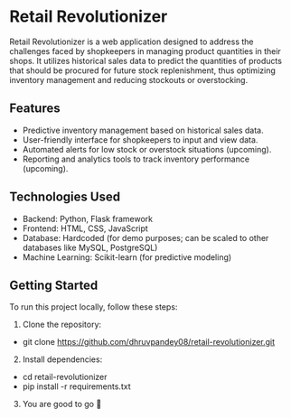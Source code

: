 # Retail Revolutionizer

Retail Revolutionizer is a web application designed to address the challenges faced by shopkeepers in managing product quantities in their shops. It utilizes historical sales data to predict the quantities of products that should be procured for future stock replenishment, thus optimizing inventory management and reducing stockouts or overstocking.

## Features

- Predictive inventory management based on historical sales data.
- User-friendly interface for shopkeepers to input and view data.
- Automated alerts for low stock or overstock situations (upcoming).
- Reporting and analytics tools to track inventory performance (upcoming).

## Technologies Used

- Backend: Python, Flask framework
- Frontend: HTML, CSS, JavaScript
- Database: Hardcoded (for demo purposes; can be scaled to other databases like MySQL, PostgreSQL)
- Machine Learning: Scikit-learn (for predictive modeling)

## Getting Started

To run this project locally, follow these steps:

1. Clone the repository:
- git clone https://github.com/dhruvpandey08/retail-revolutionizer.git


2. Install dependencies:
- cd retail-revolutionizer
- pip install -r requirements.txt

3. You are good to go 🥳
